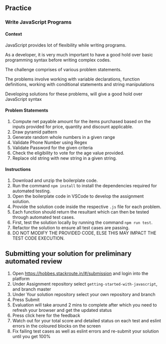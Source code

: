 ## Practice

### Write JavaScript Programs

#### Context

JavaScript provides lot of flexibility while writing programs. 

As a developer, it is very much important to have a good hold over basic programming syntax before writing complex codes.

The challenge comprises of various problem statements.

The problems involve working with variable declarations, function definitions, working with conditional statements and string manipulations

Developing solutions for these problems, will give a good hold over JavaScript syntax


#### Problem Statements

1. Compute net payable amount for the items purchased based on the inputs provided for price, quantity and discount applicable.
2. Draw pyramid pattern
3. Generate random whole numbers in a given range
4. Validate Phone Number using Regex
5. Validate Password for the given criteria
6. Check the eligibility to vote for the age value provided.
7. Replace old string with new string in a given string.

#### Instructions

1. Download and unzip the boilerplate code.  
2. Run the command `npm install` to install the dependencies required for automated testing.  
3. Open the boilerplate code in VSCode to develop the assignment solution.
4. Provide the solution code inside the respective `.js` file for each problem.
5. Each function should return the resultant which can then be tested through automated test cases.
6. First, test the solution locally by running the command `npm run test`.  
7. Refactor the solution to ensure all test cases are passing.  
8. DO NOT MODIFY THE PROVIDED CODE, ELSE THIS MAY IMPACT THE TEST CODE EXECUTION.

## Submitting your solution for preliminary automated review  

 1. Open https://hobbes.stackroute.in/#/submission and login into the platform  
 2. Under Assignment repository select `getting-started-with-javascript`, and branch master  
 3. Under Your solution repository select your own repository and branch  
 4. Press Submit  
 5. Evaluation will take around 2 mins to complete after which you need to refresh your browser and get the updated status    
 6. Press click here for the feedback 
 7. Watch out for your total score and detailed status on each test and eslint errors in the coloured blocks on the screen  
 8. Fix failing test cases as well as eslint errors and re-submit your solution until you get 100%  
